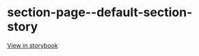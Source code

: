 # section-page--default-section-story

[View in storybook](https://raw.githack.com/Independent-Digital-News-and-Media-Ltd/standard-pwamp-sb/PR-896-sb/index.html?path=/story/section-page--default-section-story)